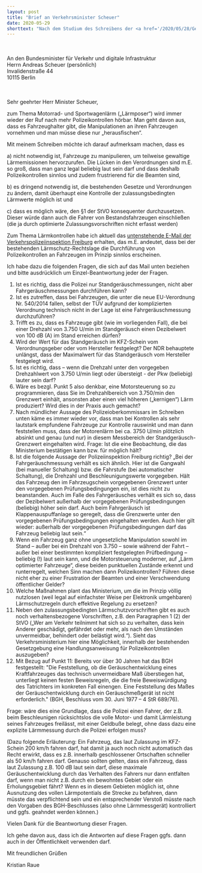 ```yaml
---
layout: post
title: "Brief an Verkehrsminister Scheuer"
date: 2020-05-29
shorttext: "Nach dem Studium des Schreibens der <a href='/2020/05/28/Geraeuschmessungen-durch-die-Polizei.html'>Verkehrspolizeiinspektion Freiburg</a> zum Thema Geräuschmessungen hatte ich mich im Februar 2020 entschlossen, die sich daraus ergebenden Fragen an das BMVI zu senden. Leider bislang ohne Antwort."
---
```

<br />
<br />
An 
den Bundesminister für Verkehr und digitale Infrastruktur<br />
Herrn Andreas Scheuer (persönlich)<br />
Invalidenstraße 44<br />
10115 Berlin<br />
<br />
<br />

Sehr geehrter Herr Minister Scheuer,

zum Thema Motorrad- und Sportwagenlärm („Lärmposer“) wird immer wieder der Ruf nach mehr Polizeikontrollen hörbar. Man geht davon aus, dass es Fahrzeughalter gibt, die Manipulationen an ihren Fahrzeugen vornehmen und man müsse diese nur „herausfischen“.

Mit meinem Schreiben möchte ich darauf aufmerksam machen, dass es

a)	nicht notwendig ist, Fahrzeuge zu manipulieren, um teilweise gewaltige Lärmemissionen hervorzurufen. Die Lücken in den Verordnungen sind m.E. so groß, dass man ganz legal beliebig laut sein darf und dass deshalb Polizeikontrollen sinnlos und zudem frustrierend für die Beamten sind,

b)	es dringend notwendig ist, die bestehenden Gesetze und Verordnungen zu ändern, damit überhaupt eine Kontrolle der zulassungsbedingten Lärmwerte möglich ist und

c)	dass es möglich wäre, den §1 der StVO konsequenter durchzusetzen. Dieser würde dann auch die Fahrer von Bestandsfahrzeugen einschließen (die ja durch optimierte Zulassungsvorschriften nicht erfasst werden)

Zum Thema Lärmkontrollen habe ich aktuell das <a href='/2020/05/28/Geraeuschmessungen-durch-die-Polizei.html'>untenstehende E-Mail der Verkehrspolizeiinspektion Freiburg</a> erhalten, das m.E. andeutet, dass bei der bestehenden Lärmschutz-Rechtslage die Durchführung von Polizeikontrollen an Fahrzeugen im Prinzip sinnlos erscheinen.

Ich habe dazu die folgenden Fragen, die sich auf das Mail unten beziehen und bitte ausdrücklich um Einzel-Beantwortung jeder der Fragen.
1.	Ist es richtig, dass die Polizei nur Standgeräuschmessungen, nicht aber Fahrgeräuschmessungen durchführen kann?
2.	Ist es zutreffen, dass bei Fahrzeugen, die unter die neue EU-Verordnung Nr. 540/2014 fallen, selbst der TÜV aufgrund der komplizierten Verordnung technisch nicht in der Lage ist eine Fahrgeräuschmessung durchzuführen?
3.	Trifft es zu, dass es Fahrzeuge gibt (wie im vorliegenden Fall), die bei einer Drehzahl von 3.750 U/min im Standgeräusch einen Dezibelwert von 100 dB (A) im Stand erreichen dürfen?
4.	Wird der Wert für das Standgeräusch im KFZ-Schein vom Verordnungsgeber oder vom Hersteller festgelegt? Der NDR behauptete unlängst, dass der Maximalwert für das Standgeräusch vom Hersteller festgelegt wird.
5.	Ist es richtig, dass – wenn die Drehzahl unter den vorgegeben Drehzahlwert von 3.750 U/min liegt oder übersteigt - der Pkw (beliebig) lauter sein darf?
6.	Wäre es bezgl. Punkt 5 also denkbar, eine Motorsteuerung so zu programmieren, dass Sie im Drehzahlbereich von 3.750/min den Grenzwert einhält, ansonsten aber einen viel höheren („kernigen“) Lärm produziert? Wird dies in der Praxis auch gemacht?
7.	Nach mündlicher Aussage des Polizeioberkommissars im Schreiben unten käme es immer wieder vor, dass man bei Kontrollen als sehr lautstark empfundene Fahrzeuge zur Kontrolle rauswinkt und man dann feststellen muss, dass der Motorenlärm bei ca. 3750 U/min plötzlich absinkt und genau (und nur) in diesem Messbereich der Standgeräusch-Grenzwert eingehalten wird. Frage: Ist die eine Beobachtung, die das Ministerium bestätigen kann bzw. für möglich hält?
8.	Ist die folgende Aussage der Polizeiinspektion Freiburg richtig? 
„Bei der Fahrgeräuschmessung verhält es sich ähnlich. Hier ist die Gangwahl (bei manueller Schaltung) bzw. die Fahrstufe (bei automatischer Schaltung), die Drehzahl und Beschleunigungswerte vorgegeben. Hält das Fahrzeug den im Fahrzeugschein vorgegebenen Grenzwert unter den vorgegebenen Prüfungsbedingungen ein, ist dies nicht zu beanstanden. Auch im Falle des Fahrgeräusches verhält es sich so, dass der Dezibelwert außerhalb der vorgegebenen Prüfungsbedingungen (beliebig) höher sein darf. Auch beim Fahrgeräusch ist Klappenauspuffanlage so geregelt, dass die Grenzwerte unter den vorgegebenen Prüfungsbedingungen eingehalten werden.  Auch hier gilt wieder: außerhalb der vorgegebenen Prüfungsbedingungen darf das Fahrzeug beliebig laut sein.“
9.	Wenn ein Fahrzeug ganz ohne ungesetzliche Manipulation sowohl im Stand – außer bei ein Drehzahl von 3.750 – sowie während der Fahrt – außer bei einer bestimmten kompliziert festgelegten Prüfbedingung – beliebig (!) laut sein kann, und die Motorsteuerung moderner, auf „Lärm optimierter Fahrzeuge“, diese beiden punktuellen Zustände erkennt und runterregelt, welchen Sinn machen dann Polizeikontrollen? Führen diese nicht eher zu einer Frustration der Beamten und einer Verschwendung öffentlicher Gelder?
10.	Welche Maßnahmen plant das Ministerium, um die im Prinzip völlig nutzlosen (weil legal auf einfachster Weise per Elektronik umgehbaren) Lärmschutzregeln durch effektive Regelung zu ersetzen?
11.	Neben den zulassungsbedingten Lärmschutzvorschriften gibt es auch noch verhaltensbezogene Vorschriften, z.B. den Paragraphen 1 (2) der StVO („Wer am Verkehr teilnimmt hat sich so zu verhalten, dass kein Anderer geschädigt, gefährdet oder mehr, als nach den Umständen unvermeidbar, behindert oder belästigt wird.“). Sieht das Verkehrsministerium hier eine Möglichkeit, innerhalb der bestehenden Gesetzgebung eine Handlungsanweisung für Polizeikontrollen auszugeben?
12.	Mit Bezug auf Punkt 11: Bereits vor über 30 Jahren hat das BGH festgestellt: "Die Feststellung, ob die Geräuschentwicklung eines Kraftfahrzeuges das technisch unvermeidbare Maß überstiegen hat, unterliegt keinen festen Beweisregeln, die die freie Beweiswürdigung des Tatrichters im konkreten Fall einengen. Eine Feststellung des Maßes der Geräuschentwicklung durch ein Geräuschmeßgerät ist nicht erforderlich." (BGH, Beschluss vom 30. Juni 1977 – 4 StR 689/76). 

Frage: wäre dies eine Grundlage, dass die Polizei einen Fahrer, der z.B. beim Beschleunigen rücksichtslos die volle Motor- und damit Lärmleistung seines Fahrzeuges freilässt, mit einer Geldbuße belegt, ohne dass dazu eine explizite Lärmmessung durch die Polizei erfolgen muss?

(Dazu folgende Erläuterung: Ein Fahrzeug, das laut Zulassung im KFZ-Schein 200 km/h fahren darf, hat damit ja auch noch nicht automatisch das Recht erwirkt, dass es z.B. innerhalb geschlossener Ortschaften schneller als 50 km/h fahren darf. Genauso sollten gelten, dass ein Fahrzeug, dass laut Zulassung z.B. 100 dB laut sein darf, diese maximale Geräuschentwicklung durch das Verhalten des Fahrers nur dann entfalten darf, wenn man nicht z.B. durch ein bewohntes Gebiet oder ein Erholungsgebiet fährt? Wenn es in diesem Gebieten möglich ist, ohne Ausnutzung des vollen Lärmpotentials die Strecke zu befahren, dann müsste das verpflichtend sein und ein entsprechender Verstoß müsste nach den Vorgaben des BGH-Beschlusses (also ohne Lärmmessgerät) kontrolliert und ggfs. geahndet werden können.)

Vielen Dank für die Beantwortung dieser Fragen. 

Ich gehe davon aus, dass ich die Antworten auf diese Fragen ggfs. dann auch in der Öffentlichkeit verwenden darf.

Mit freundlichen Grüßen

Kristian Raue
